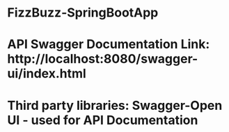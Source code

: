 # FizzBuzz-SpringBootApp
 
# API Swagger Documentation Link: http://localhost:8080/swagger-ui/index.html

# Third party libraries: Swagger-Open UI - used for API Documentation
